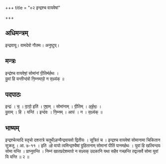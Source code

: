+++
title = "०२ इन्द्रश्च वायवेषां"

+++
## अधिमन्त्रम्
इन्द्रवायू। वामदेवो गौतमः। अनुष्टुप्।

## मन्त्रः
इन्द्र॑श्च वायवेषां॒ सोमा॑नां पी॒तिम॑र्हथः ।  
यु॒वां हि यन्तीन्द॑वो नि॒म्नमापो॒ न स॒ध्र्य॑क् ॥

## पदपाठः
इन्द्रः॑ । च॒ । वा॒यो॒ इति॑ । ए॒षा॒म् । सोमा॑नाम् । पी॒तिम् । अ॒र्ह॒थः॒ ।  
यु॒वाम् । हि । यन्ति॑ । इन्द॑वः । नि॒म्नम् । आपः॑ । न । स॒ध्र्य॑क् ॥

## भाष्यम्
इन्द्रश्चेत्यादि स्तृचो दशरात्रे चतुर्थेऽहन्यैन्द्रवायवो द्वितीयः । सूत्रितं च । इन्द्रश्च वायवेषां सोमानामा चिकितान सुक्रतू । आ. ७-११ । इति ॥हे वायो त्वमिन्द्रश्चैषां ग्रुहितानाम् सोमानां पीतिं पानमर्हथः । युवां हि खल्विन्दवः सोमा यन्ति । प्राप्नुवन्ति । निम्नं खातप्रदेशमापो न सध्र्यक् उदकानि यथा सहैव गच्छन्ति तद्वत्सर्वे सोमा युवां यि यन्ति ॥ २ ॥